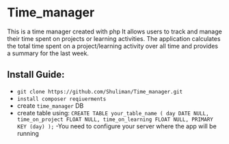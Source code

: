 # Time_manager

This is a time manager created with php
It allows users to track and manage their time spent on projects or learning activities. The application calculates the total time spent on a project/learning activity over all time and provides a summary for the last week.


## Install Guide:
- `git clone https://github.com/Shuliman/Time_manager.git`
- `install composer reqiuerments`
- create `time_manager` DB
- create table using:
  `CREATE TABLE your_table_name (
    day DATE NULL,
    time_on_project FLOAT NULL,
    time_on_learning FLOAT NULL,
    PRIMARY KEY (day)
  );`
-You need to configure your server where the app will be running

